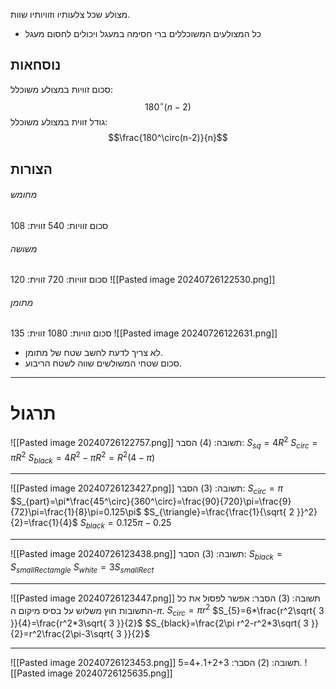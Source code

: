 מצולע שכל צלעותיו וזוויותיו שוות.
* כל המצולעים המשוכללים ברי חסימה במעגל ויכולים לחסום מעגל

## נוסחאות
סכום זוויות במצולע משוכלל:
$$180^\circ(n-2)$$
גודל זווית במצולע משוכלל:
$$\frac{180^\circ(n-2)}{n}$$
## הצורות
###### מחומש
סכום זוויות: 540
זווית: 108
###### משושה
סכום זוויות: 720
זווית: 120
![[Pasted image 20240726122530.png]]
###### מתומן
סכום זוויות: 1080
זווית: 135
![[Pasted image 20240726122631.png]]
* לא צריך לדעת לחשב שטח של מתומן.
* סכום שטחי המשולשים שווה לשטח הריבוע.
***
# תרגול
![[Pasted image 20240726122757.png]]
תשובה: (4)
הסבר:
$S_{sq}=4R^2$
$S_{circ}=\pi R^2$
$S_{black}=4R^2-\pi R^2=R^2(4-\pi)$
***
![[Pasted image 20240726123427.png]]
תשובה: (3)
הסבר:
$S_{circ}=\pi$
$S_{part}=\pi*\frac{45^\circ}{360^\circ}=\frac{90}{720}\pi=\frac{9}{72}\pi=\frac{1}{8}\pi=0.125\pi$
$S_{\triangle}=\frac{\frac{1}{\sqrt{ 2 }}^2}{2}=\frac{1}{4}$
$S_{black}=0.125\pi-0.25$
***
![[Pasted image 20240726123438.png]]
תשובה: (3)
הסבר:
$S_{black}=S_{smallRectamgle}$
$S_{white}=3S_{smallRect}$
***
![[Pasted image 20240726123447.png]]
תשובה: (3)
הסבר: אפשר לפסול את כל התשובות חוץ משלוש על בסיס מיקום ה-$\pi$.
$S_{circ}=\pi r^2$
$S_{5}=6*\frac{r^2\sqrt{ 3 }}{4}=\frac{r^2*3\sqrt{ 3 }}{2}$
$S_{black}=\frac{2\pi r^2-r^2*3\sqrt{ 3 }}{2}=r^2\frac{2\pi-3\sqrt{ 3 }}{2}$
***
![[Pasted image 20240726123453.png]]
תשובה: (2)
הסבר: 1+2+3.+4=5.
![[Pasted image 20240726125635.png]]
